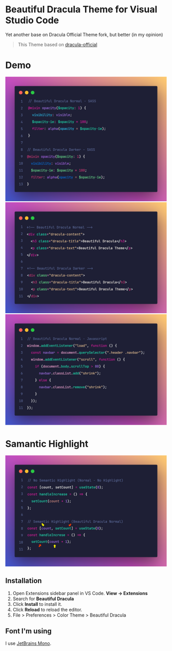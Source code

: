 # Beautiful Dracula Theme for Visual Studio Code

Yet another base on Dracula Official Theme fork, but better (in my opinion)

> This Theme based on [dracula-official](https://github.com/dracula/dracula-theme)

# Demo

![review-sass](https://raw.githubusercontent.com/lamhoang1256/beautiful-dracula/master/screenshots/review-sass.png)
![review-html](https://raw.githubusercontent.com/lamhoang1256/beautiful-dracula/master/screenshots/review-html.png)
![review-javascript](https://raw.githubusercontent.com/lamhoang1256/beautiful-dracula/master/screenshots/review-javascript.png)

# Samantic Highlight

![review-samantic-highlight](https://raw.githubusercontent.com/lamhoang1256/beautiful-dracula/master/screenshots/review-semantic-highlight.png)

## Installation

1. Open Extensions sidebar panel in VS Code. **View → Extensions**
2. Search for **Beautiful Dracula**
3. Click **Install** to install it.
4. Click **Reload** to reload the editor.
5. File > Preferences > Color Theme > Beautiful Dracula

## Font I'm using

I use [JetBrains Mono](https://www.jetbrains.com/lp/mono/).
